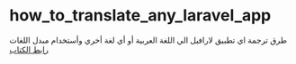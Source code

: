 # how_to_translate_any_laravel_app
 طرق ترجمة اي تطبيق لارافيل الي اللغة العربية أو أي لغة أخري وأستخدام مبدل اللغات
<a href="https://mahmoudsamyhosein.github.io/how_to_translate_any_laravel_app/"> رابط الكتاب</a>
